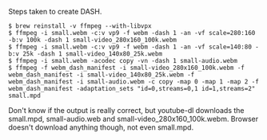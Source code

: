 Steps taken to create DASH.

```
$ brew reinstall -v ffmpeg --with-libvpx
$ ffmpeg -i small.webm -c:v vp9 -f webm -dash 1 -an -vf scale=280:160 -b:v 100k -dash 1 small-video_280x160_100k.webm
$ ffmpeg -i small.webm -c:v vp9 -f webm -dash 1 -an -vf scale=140:80 -b:v 25k -dash 1 small-video_140x80_25k.webm
$ ffmpeg -i small.webm -acodec copy -vn -dash 1 small-audio.webm
$ ffmpeg -f webm_dash_manifest -i small-video_280x160_100k.webm -f webm_dash_manifest -i small-video_140x80_25k.webm -f webm_dash_manifest -i small-audio.webm -c copy -map 0 -map 1 -map 2 -f webm_dash_manifest -adaptation_sets "id=0,streams=0,1 id=1,streams=2" small.mpd
```

Don't know if the output is really correct, but youtube-dl downloads the
small.mpd, small-audio.web and small-video_280x160_100k.webm. Browser doesn't
download anything though, not even small.mpd.
